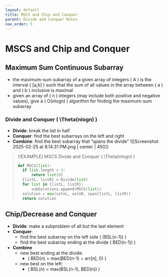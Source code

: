 ```yaml
---
layout: default
title: MSCS and Chip and Conquer
parent: Divide and Conquer Notes
nav_order: 5
---
```

# MSCS and Chip and Conquer

## Maximum Sum Continuous Subarray
- the maximum-sum subarray of a given array of integers \( A \) is the interval \( [a,b] \) such that the sum of all values in the array between \( a \) and \( b \) inclusive is maximal
- given an array of \( n \) integers (may include both positive and negative values), give a \( O(nlogn) \) algorithm for finding the maximum-sum subarray

### Divide and Conquer \( \Theta(nlogn) \)
- **Divide**: break the list in half
- **Conquer**: find the best subarrays on the left and right
- **Combine**: find the best subarray that “spans the divide”
![[Screenshot 2025-02-25 at 8.14.31 PM.png | center | 450]]

> [!EXAMPLE] MSCS Divide and Conquer \( \Theta(nlogn) \)
> ```Python
> def MSCS(list):
> 	if list.length < 2:
> 		return list[0]
> 	{listL, listR} = Divide(list)
> 	for list in {listL, listR}:
> 		subSolutions.append(MSCS(list))
> 	solution = max(solnL, solnR, span(listL, listR))
> 	return solution
> ```

## Chip/Decrease and Conquer
- **Divide**: make a subproblem of all but the last element
- **Conquer**: 
	- find the best subarray on the left side \( (BSL(n-1)) \)
	- find the best subarray ending at the divide \( BED(n-1)) \)
- **Combine**
	- new best ending at the divide:
		- \( BED(n) = max(BED(n-1) + arr[n], 0) \)
	- new best on the left:
		- \( BSL(n) = max(BSL(n-1), BED(n)) \)